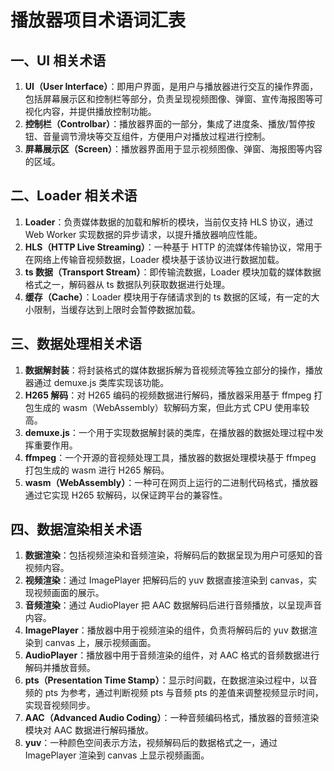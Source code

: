 # 播放器项目术语词汇表

## 一、UI 相关术语
1. **UI（User Interface）**：即用户界面，是用户与播放器进行交互的操作界面，包括屏幕展示区和控制栏等部分，负责呈现视频图像、弹窗、宣传海报图等可视化内容，并提供播放控制功能。
2. **控制栏（Controlbar）**：播放器界面的一部分，集成了进度条、播放/暂停按钮、音量调节滑块等交互组件，方便用户对播放过程进行控制。
3. **屏幕展示区（Screen）**：播放器界面用于显示视频图像、弹窗、海报图等内容的区域。

## 二、Loader 相关术语
1. **Loader**：负责媒体数据的加载和解析的模块，当前仅支持 HLS 协议，通过 Web Worker 实现数据的异步请求，以提升播放器响应性能。
2. **HLS（HTTP Live Streaming）**：一种基于 HTTP 的流媒体传输协议，常用于在网络上传输音视频数据，Loader 模块基于该协议进行数据加载。
3. **ts 数据（Transport Stream）**：即传输流数据，Loader 模块加载的媒体数据格式之一，解码器从 ts 数据队列获取数据进行处理。
4. **缓存（Cache）**：Loader 模块用于存储请求到的 ts 数据的区域，有一定的大小限制，当缓存达到上限时会暂停数据加载。

## 三、数据处理相关术语
1. **数据解封装**：将封装格式的媒体数据拆解为音视频流等独立部分的操作，播放器通过 demuxe.js 类库实现该功能。
2. **H265 解码**：对 H265 编码的视频数据进行解码，播放器采用基于 ffmpeg 打包生成的 wasm（WebAssembly）软解码方案，但此方式 CPU 使用率较高。
3. **demuxe.js**：一个用于实现数据解封装的类库，在播放器的数据处理过程中发挥重要作用。
4. **ffmpeg**：一个开源的音视频处理工具，播放器的数据处理模块基于 ffmpeg 打包生成的 wasm 进行 H265 解码。
5. **wasm（WebAssembly）**：一种可在网页上运行的二进制代码格式，播放器通过它实现 H265 软解码，以保证跨平台的兼容性。

## 四、数据渲染相关术语
1. **数据渲染**：包括视频渲染和音频渲染，将解码后的数据呈现为用户可感知的音视频内容。
2. **视频渲染**：通过 ImagePlayer 把解码后的 yuv 数据直接渲染到 canvas，实现视频画面的展示。
3. **音频渲染**：通过 AudioPlayer 把 AAC 数据解码后进行音频播放，以呈现声音内容。
4. **ImagePlayer**：播放器中用于视频渲染的组件，负责将解码后的 yuv 数据渲染到 canvas 上，展示视频画面。
5. **AudioPlayer**：播放器中用于音频渲染的组件，对 AAC 格式的音频数据进行解码并播放音频。
6. **pts（Presentation Time Stamp）**：显示时间戳，在数据渲染过程中，以音频的 pts 为参考，通过判断视频 pts 与音频 pts 的差值来调整视频显示时间，实现音视频同步。
7. **AAC（Advanced Audio Coding）**：一种音频编码格式，播放器的音频渲染模块对 AAC 数据进行解码播放。
8. **yuv**：一种颜色空间表示方法，视频解码后的数据格式之一，通过 ImagePlayer 渲染到 canvas 上显示视频画面。